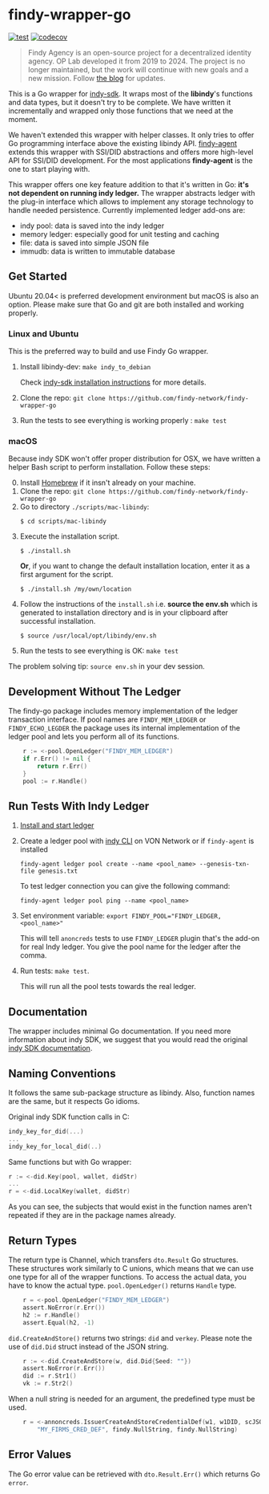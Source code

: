 # findy-wrapper-go

[![test](https://github.com/findy-network/findy-wrapper-go/actions/workflows/test.yml/badge.svg?branch=dev)](https://github.com/findy-network/findy-wrapper-go/actions/workflows/test.yml)
[![codecov](https://codecov.io/gh/findy-network/findy-wrapper-go/branch/dev/graph/badge.svg?token=2OPADTJQJ3)](https://codecov.io/gh/findy-network/findy-wrapper-go)

> Findy Agency is an open-source project for a decentralized identity agency.
> OP Lab developed it from 2019 to 2024. The project is no longer maintained,
> but the work will continue with new goals and a new mission.
> Follow [the blog](https://findy-network.github.io/blog/) for updates.

This is a Go wrapper for [indy-sdk](https://github.com/hyperledger/indy-sdk). It
wraps most of the **libindy**'s functions and data types, but it doesn't try to be
complete. We have written it incrementally and wrapped only those functions that
we need at the moment.

We haven't extended this wrapper with helper classes. It only tries to offer Go
programming interface above the existing libindy API. [findy-agent](https://github.com/findy-network/findy-agent)
extends this wrapper with SSI/DID abstractions and offers more high-level API
for SSI/DID development. For the most applications **findy-agent** is the one to
start playing with.

This wrapper offers one key feature addition to that it's written in Go: **it's
not dependent on running indy ledger.** The wrapper abstracts ledger with the
plug-in interface which allows to implement any storage technology to handle
needed persistence. Currently implemented ledger add-ons are:

- indy pool: data is saved into the indy ledger
- memory ledger: especially good for unit testing and caching
- file: data is saved into simple JSON file
- immudb: data is written to immutable database

## Get Started

Ubuntu 20.04< is preferred development environment but macOS is also an option.
Please make sure that Go and git are both installed and working properly.

### Linux and Ubuntu

This is the preferred way to build and use Findy Go wrapper.

1. Install libindy-dev: `make indy_to_debian`

   Check [indy-sdk installation instructions](https://github.com/hyperledger/indy-sdk/#installing-the-sdk) for more details.

2. Clone the repo: `git clone https://github.com/findy-network/findy-wrapper-go`
3. Run the tests to see everything is working properly : `make test`

### macOS

Because indy SDK won't offer proper distribution for OSX, we have written a
helper Bash script to perform installation. Follow these steps:

0. Install [Homebrew](https://brew.sh/) if it insn't already on your machine.
1. Clone the repo: `git clone https://github.com/findy-network/findy-wrapper-go`
2. Go to directory `./scripts/mac-libindy`:
   ```
   $ cd scripts/mac-libindy
   ```
3. Execute the installation script.
   ```
   $ ./install.sh
   ```
   **Or**, if you want to change the default installation location, enter it as
   a first argument for the script.
   ```
   $ ./install.sh /my/own/location
   ```
4. Follow the instructions of the `install.sh` i.e. **source the env.sh** which
   is generated to installation directory and is in your clipboard after successful
   installation.
   ```
   $ source /usr/local/opt/libindy/env.sh
   ```
5. Run the tests to see everything is OK: `make test`

The problem solving tip: `source env.sh` in your dev session.

## Development Without The Ledger

The findy-go package includes memory implementation of the ledger transaction
interface. If pool names are `FINDY_MEM_LEDGER` or `FINDY_ECHO_LEGDER` the
package uses its internal implementation of the ledger pool and lets you
perform all of its functions.

```go
	r := <-pool.OpenLedger("FINDY_MEM_LEDGER")
	if r.Err() != nil {
		return r.Err()
	}
	pool := r.Handle()
```

## Run Tests With Indy Ledger

1. [Install and start ledger](https://github.com/bcgov/von-network/blob/master/docs/UsingVONNetwork.md#building-and-starting)
2. Create a ledger pool with [indy CLI](https://github.com/bcgov/von-network/blob/master/docs/UsingVONNetwork.md#using-the-cli) on VON Network or if `findy-agent` is installed

   `findy-agent ledger pool create --name <pool_name> --genesis-txn-file genesis.txt`

   To test ledger connection you can give the following command:

   `findy-agent ledger pool ping --name <pool_name>`

3. Set environment variable: `export FINDY_POOL="FINDY_LEDGER,<pool_name>"`

   This will tell `anoncreds` tests to use `FINDY_LEDGER` plugin that's the
   add-on for real Indy ledger. You give the pool name for the ledger after
   the comma.

4. Run tests: `make test`.

   This will run all the pool tests towards the real ledger.

## Documentation

The wrapper includes minimal Go documentation. If you need more information
about indy SDK, we suggest that you would read the original
[indy SDK documentation](https://hyperledger-indy.readthedocs.io/projects/sdk/en/latest/docs/index.html).

## Naming Conventions

It follows the same sub-package structure as libindy.
Also, function names are the same, but it respects Go idioms.

Original indy SDK function calls in C:

```C
indy_key_for_did(...)
...
indy_key_for_local_did(..)
```

Same functions but with Go wrapper:

```go
r := <-did.Key(pool, wallet, didStr)
...
r = <-did.LocalKey(wallet, didStr)
```

As you can see, the subjects that would exist in the function names aren't
repeated if they are in the package names already.

## Return Types

The return type is Channel, which transfers `dto.Result` Go structures. These
structures work similarly to C unions, which means that we can use one type for
all of the wrapper functions. To access the actual data, you have to know the
actual type. `pool.OpenLedger()` returns `Handle` type.

```go
	r = <-pool.OpenLedger("FINDY_MEM_LEDGER")
	assert.NoError(r.Err())
	h2 := r.Handle()
	assert.Equal(h2, -1)
```

`did.CreateAndStore()` returns two strings: `did` and `verkey`. Please note the
use of `did.Did` struct instead of the JSON string.

```go
	r := <-did.CreateAndStore(w, did.Did{Seed: ""})
	assert.NoError(r.Err())
	did := r.Str1()
	vk := r.Str2()
```

When a null string is needed for an argument, the predefined type must be used.

```go
	r = <-annoncreds.IssuerCreateAndStoreCredentialDef(w1, w1DID, scJSON,
		"MY_FIRMS_CRED_DEF", findy.NullString, findy.NullString)
```

## Error Values

The Go error value can be retrieved with `dto.Result.Err()` which returns Go
`error`.
